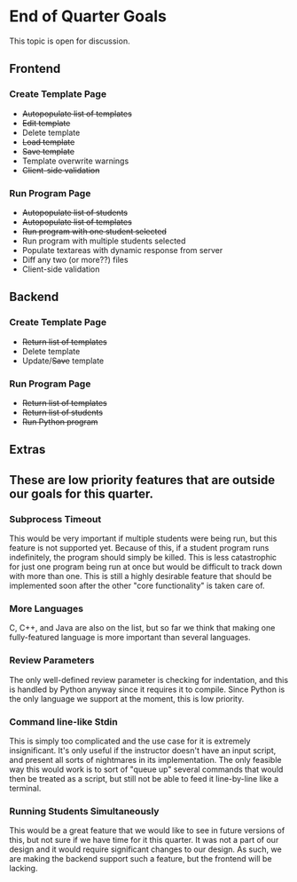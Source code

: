 <h1>End of Quarter Goals</h1>

<p>This topic is open for discussion.</p>

<h2>Frontend</h2>

<h3>Create Template Page</h3>

<ul>
    <li><del>Autopopulate list of templates</del></li>
    <li><del>Edit template</del></li>
    <li>Delete template</li>
    <li><del>Load template</del></li>
    <li><del>Save template</del></li>
    <li>Template overwrite warnings</li>
    <li><del>Client-side validation</del></li>
</ul>

<h3>Run Program Page</h3>

<ul>
    <li><del>Autopopulate list of students</del></li>
    <li><del>Autopopulate list of templates</del></li>
    <li><del>Run program with one student selected</del></li>
    <li>Run program with multiple students selected</li>
    <li>Populate textareas with dynamic response from server</li>
    <li>Diff any two (or more??) files</li>
    <li>Client-side validation</li>
</ul>

<h2>Backend</h2>

<h3>Create Template Page</h3>

<ul>
    <li><del>Return list of templates</del></li>
    <li>Delete template</li>
    <li>Update/<del>Save</del> template</li>
</ul>

<h3>Run Program Page</h3>

<ul>
    <li><del>Return list of templates</del></li>
    <li><del>Return list of students</del></li>
    <li><del>Run Python program</del></li>
</ul>

<h2>Extras<h2>

<p>These are low priority features that are outside our goals for this quarter.</p>

<h3>Subprocess Timeout</h3>

<p>This would be very important if multiple students were being run, but this
feature is not supported yet. Because of this, if a student program runs indefinitely,
the program should simply be killed. This is less catastrophic for just one program
being run at once but would be difficult to track down with more than one.
This is still a highly desirable feature that should be implemented soon after
the other "core functionality" is taken care of.</p>

<h3>More Languages</h3>

<p>C, C++, and Java are also on the list, but so far we think that making one
fully-featured language is more important than several languages.</p>

<h3>Review Parameters</h3>

<p>The only well-defined review parameter is checking for indentation, and this
is handled by Python anyway since it requires it to compile. Since Python is
the only language we support at the moment, this is low priority.</p>

<h3>Command line-like Stdin</h3>

<p>This is simply too complicated and the use case for it is extremely insignificant.
It's only useful if the instructor doesn't have an input script, and present
all sorts of nightmares in its implementation. The only feasible way this would
work is to sort of "queue up" several commands that would then be treated as a
script, but still not be able to feed it line-by-line like a terminal.</p>

<h3>Running Students Simultaneously</h3>

<p>This would be a great feature that we would like to see in future versions
of this, but not sure if we have time for it this quarter. It was not a part of
our design and it would require significant changes to our design. As such, we
are making the backend support such a feature, but the frontend will be
lacking.</p>
